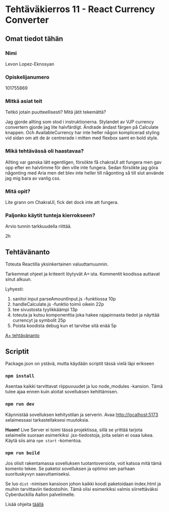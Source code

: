 # Tehtäväkierros 11 - React Currency Converter

## Omat tiedot tähän

### Nimi
Levon Lopez-Eknosyan
### Opiskelijanumero
101755869
### Mitkä asiat teit

Teitkö jotain puutteellisesti? Mitä jätit tekemättä?

Jag gjorde allting som stod i instruktionerna. Stylandet av VJP currency convertern gjorde jag lite halvfärdigt. Ändrade ändast färgen på Calculate knappen. Och AvailableCurrency har inte heller någon komplicerad styling vid sidan om att de är centrerade i mitten med flexbox samt en bold style. 


### Mikä tehtävässä oli haastavaa?

Allting var ganska lätt egentligen, försökte få chakraUI att fungera men gav opp efter en halvtimme för den ville inte fungera. Sedan försökte jag göra någonting med Aria men det blev inte heller till någonting så till slut använde jag mig bara av vanlig css.

### Mitä opit?

Lite grann om ChakraUI, fick det dock inte att fungera.

### Paljonko käytit tunteja kierrokseen?

Arvio tunnin tarkkuudella riittää.

2h

## Tehtävänanto

Toteuta Reactilla yksinkertainen valuuttamuunnin.

Tarkemmat ohjeet ja kriteerit löytyvät A+:sta. Kommentit koodissa auttavat sinut alkuun.

Lyhyesti:

1. sanitoi input parseAmountInput.js -funktiossa 10p
2. handleCalculate.js -funktio toimii oikein 22p
3. tee sivustosta tyylikkäämpi 13p
4. toteuta ja kutsu <AvailableCurrencies> komponenttia joka hakee rajapinnasta tiedot ja näyttää currencyt ja symbolit 25p
5. Poista koodista debug kun et tarvitse sitä enää 5p

[A+ tehtävänanto](https://plus.cs.aalto.fi/cs-c1180/2025/module11/viikkotehtava/)

## Scriptit

Package.json on ystävä, mutta käydään scriptit tässä vielä läpi erikseen

### `npm install`

Asentaa kaikki tarvittavat riippuvuudet ja luo node_modules -kansion. Tämä tulee ajaa ennen kuin aloitat sovelluksen kehittämisen.

### `npm run dev`

Käynnistää sovelluksen kehitystilan ja serverin. Avaa [http://localhost:5173](http://localhost:5173) selaimessasi tarkastellaksesi muutoksia.

**Huom!** Live Server ei toimi tässä projektissa, sillä se yrittää tarjota selaimelle suoraan esimerkiksi .jsx-tiedostoja, joita selain ei osaa lukea. Käytä siis aina `npm start` -komentoa.

### `npm run build`

Jos olisit rakentamassa sovelluksen tuotantoversiota, voit katsoa mitä tämä komento tekee. Se paketoi sovelluksen ja optimoi sen parhaan suorituskyvyn saavuttamiseksi.

Se luo `dist` -nimisen kansioon johon kaikki koodi paketoidaan index.html ja muihin tarvittaviin tiedostoihin. Tämä olisi esimerkiksi valmis siirrettäväksi Cyberduckilla Aallon palvelimelle.

Lisää ohjeita [täällä](https://vite.dev/guide/build.html#building-for-production)
